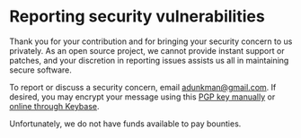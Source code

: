 # Reporting security vulnerabilities

Thank you for your contribution and for bringing your security concern to us privately. As an open source project, we cannot provide instant support or patches, and your discretion in reporting issues assists us all in maintaining secure software.

To report or discuss a security concern, email adunkman@gmail.com. If desired, you may encrypt your message using this [PGP key manually](https://www.dunkman.me/key.asc) or [online through Keybase](https://keybase.io/encrypt#adunkman).

Unfortunately, we do not have funds available to pay bounties.
